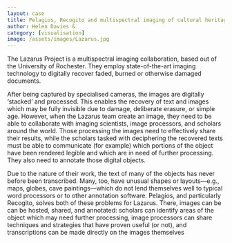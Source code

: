 ```yaml
---
layout: case
title: Pelagios, Recogito and multispectral imaging of cultural heritage objects
author: Helen Davies &
category: [visualisation]
image: /assets/images/Lazarus.jpg
---
```


The Lazarus Project is a multispectral imaging collaboration, based out of the University of Rochester.
They employ state-of-the-art imaging technology to digitally recover faded, burned or otherwise damaged documents.

After being captured by specialised cameras, the images are digitally ‘stacked’ and processed.
This enables the recovery of text and images which may be fully invisible due to damage, deliberate erasure, or simple age.
However, when the Lazarus team create an image, they need to be able to collaborate with imaging scientists, image processors,
and scholars around the world. Those processing the images need to effectively share their results, while the scholars tasked with
deciphering the recovered texts must be able to communicate (for example) which portions of the object have been rendered legible
and which are in need of further processing. They also need to annotate those digital objects.

Due to the nature of their work, the text of many of the objects has never before been transcribed.
Many, too, have unusual shapes or layouts—e.g., maps, globes, cave paintings—which do not lend themselves well to typical word processors
or to other annotation software. Pelagios, and particularly Recogito, solves both of these problems for Lazarus.
There, images can be can be hosted, shared, and annotated: scholars can identify areas of the object which may need further processing,
image processors can share techniques and strategies that have proven useful (or not), and transcriptions can be made directly on
the images themselves
